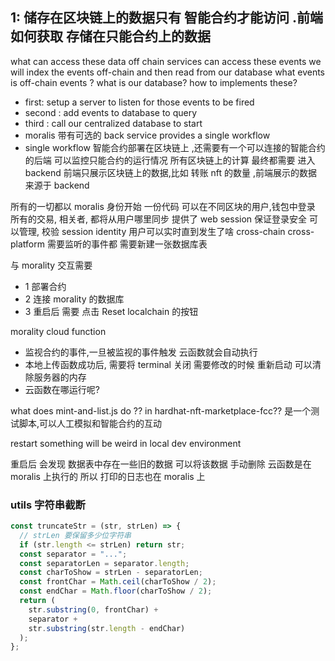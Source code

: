 ## 1: 储存在区块链上的数据只有 智能合约才能访问 .前端如何获取 存储在只能合约上的数据

what can access these data
off chain services can access these events
we will index the events off-chain and then read from our database
what events is off-chain events ?
what is our database?
how to implements these?

- first: setup a server to listen for those events to be fired
- second : add events to database to query
- third : call our centralized database to start
- moralis 带有可选的 back service provides a single workflow
- single workflow
  智能合约部署在区块链上 ,还需要有一个可以连接的智能合约的后端 可以监控只能合约的运行情况
  所有区块链上的计算 最终都需要 进入 backend
  前端只展示区块链上的数据,比如 转账 nft 的数量 ,前端展示的数据来源于 backend

所有的一切都以 moralis 身份开始
一份代码 可以在不同区块的用户,钱包中登录
所有的交易, 相关者, 都将从用户哪里同步
提供了 web session 保证登录安全 可以管理, 校验 session identity
用户可以实时直到发生了啥
cross-chain cross-platform
需要监听的事件都 需要新建一张数据库表

与 morality 交互需要

- 1 部署合约
- 2 连接 morality 的数据库
- 3 重启后 需要 点击 Reset localchain 的按钮

morality cloud function

- 监视合约的事件,一旦被监视的事件触发 云函数就会自动执行
- 本地上传函数成功后, 需要将 terminal 关闭 需要修改的时候 重新启动 可以清除服务器的内存
- 云函数在哪运行呢?

what does mint-and-list.js do ?? in hardhat-nft-marketplace-fcc??
是一个测试脚本,可以人工模拟和智能合约的互动

restart something will be weird in local dev environment

重启后 会发现 数据表中存在一些旧的数据 可以将该数据 手动删除
云函数是在 moralis 上执行的 所以 打印的日志也在 moralis 上

### utils 字符串截断

```js
const truncateStr = (str, strLen) => {
  // strLen 要保留多少位字符串
  if (str.length <= strLen) return str;
  const separator = "...";
  const separatorLen = separator.length;
  const charToShow = strLen - separatorLen;
  const frontChar = Math.ceil(charToShow / 2);
  const endChar = Math.floor(charToShow / 2);
  return (
    str.substring(0, frontChar) +
    separator +
    str.substring(str.length - endChar)
  );
};
```
